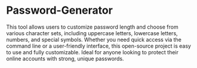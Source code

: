 # Password-Generator
 This tool allows users to customize password length and choose from various character sets, including uppercase letters, lowercase letters, numbers, and special symbols. Whether you need quick access via the command line or a user-friendly interface, this open-source project is easy to use and fully customizable. Ideal for anyone looking to protect their online accounts with strong, unique passwords.







